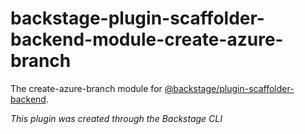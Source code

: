 # backstage-plugin-scaffolder-backend-module-create-azure-branch

The create-azure-branch module for [@backstage/plugin-scaffolder-backend](https://www.npmjs.com/package/@backstage/plugin-scaffolder-backend).

_This plugin was created through the Backstage CLI_
